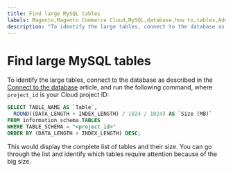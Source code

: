 ```yaml
---
title: Find large MySQL tables
labels: Magento,Magento Commerce Cloud,MySQL,database,how to,tables,Adobe Commerce
description: "To identify the large tables, connect to the database as described in the [Connect to the database](https://devdocs.magento.com/cloud/project/project-conf-files_services-mysql.html#connect-to-the-database) article, and run the following command, where `project_id` is your Cloud project ID:"
---
```


# Find large MySQL tables

To identify the large tables, connect to the database as described in the [Connect to the database](https://devdocs.magento.com/cloud/project/project-conf-files_services-mysql.html#connect-to-the-database) article, and run the following command, where `project_id` is your Cloud project ID:

```sql
SELECT TABLE_NAME AS `Table`,
  ROUND((DATA_LENGTH + INDEX_LENGTH) / 1024 / 1024) AS `Size (MB)`
FROM information_schema.TABLES
WHERE TABLE_SCHEMA = "<project_id>"
ORDER BY (DATA_LENGTH + INDEX_LENGTH) DESC;
```

This would display the complete list of tables and their size. You can go through the list and identify which tables require attention because of the big size. 